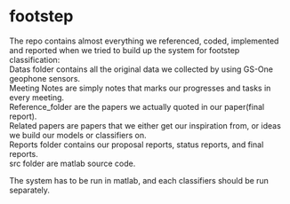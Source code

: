 # footstep
The repo contains almost everything we referenced, coded, implemented and reported when we tried to build up the system for footstep classification:  
Datas folder contains all the original data we collected by using GS-One geophone sensors.  
Meeting Notes are simply notes that marks our progresses and tasks in every meeting.  
Reference_folder are the papers we actually quoted in our paper(final report).  
Related papers are papers that we either get our inspiration from, or ideas we build our models or classifiers on.  
Reports folder contains our proposal reports, status reports, and final reports.  
src folder are matlab source code.  

The system has to be run in matlab, and each classifiers should be run separately.
